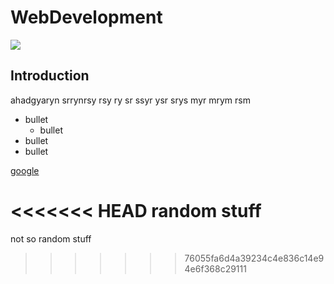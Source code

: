 # WebDevelopment
![](https://lit.ie/App_Themes/main/img/layout/tus-logo.svg)
## Introduction

ahadgyaryn srrynrsy rsy ry sr ssyr ysr srys myr mrym rsm 


* bullet
    - bullet
* bullet
* bullet


[google](http://www.google.ie)


<<<<<<< HEAD
random stuff
=======
not so random stuff
>>>>>>> 76055fa6d4a39234c4e836c14e94e6f368c29111
